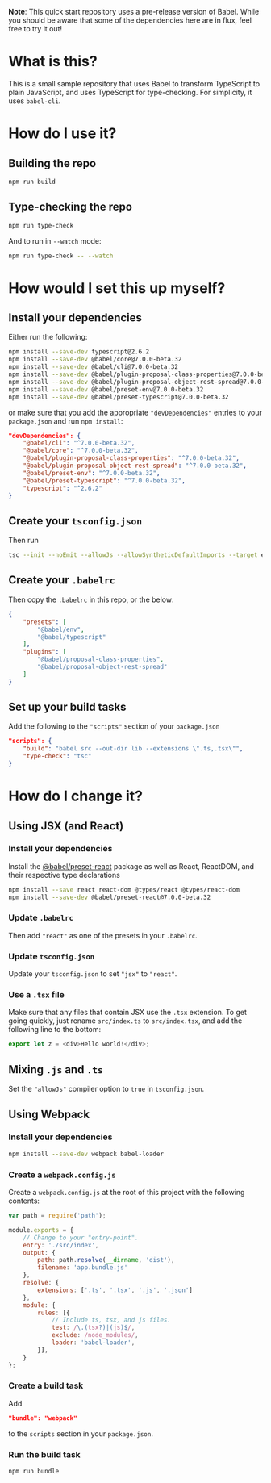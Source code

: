**Note**: This quick start repository uses a pre-release version of Babel. While you should be aware that some of the dependencies here are in flux, feel free to try it out!

# What is this?

This is a small sample repository that uses Babel to transform TypeScript to plain JavaScript, and uses TypeScript for type-checking.
For simplicity, it uses `babel-cli`.

# How do I use it?

## Building the repo

```sh
npm run build
```

## Type-checking the repo

```sh
npm run type-check
```

And to run in `--watch` mode:

```sh
npm run type-check -- --watch
```

# How would I set this up myself?

## Install your dependencies

Either run the following:

```sh
npm install --save-dev typescript@2.6.2
npm install --save-dev @babel/core@7.0.0-beta.32
npm install --save-dev @babel/cli@7.0.0-beta.32
npm install --save-dev @babel/plugin-proposal-class-properties@7.0.0-beta.32
npm install --save-dev @babel/plugin-proposal-object-rest-spread@7.0.0-beta.32
npm install --save-dev @babel/preset-env@7.0.0-beta.32
npm install --save-dev @babel/preset-typescript@7.0.0-beta.32
```

or make sure that you add the appropriate `"devDependencies"` entries to your `package.json` and run `npm install`:

```json
"devDependencies": {
    "@babel/cli": "^7.0.0-beta.32",
    "@babel/core": "^7.0.0-beta.32",
    "@babel/plugin-proposal-class-properties": "^7.0.0-beta.32",
    "@babel/plugin-proposal-object-rest-spread": "^7.0.0-beta.32",
    "@babel/preset-env": "^7.0.0-beta.32",
    "@babel/preset-typescript": "^7.0.0-beta.32",
    "typescript": "^2.6.2"
}
```

## Create your `tsconfig.json`

Then run

```sh
tsc --init --noEmit --allowJs --allowSyntheticDefaultImports --target esnext
```

## Create your `.babelrc`

Then copy the `.babelrc` in this repo, or the below:

```json
{
    "presets": [
        "@babel/env",
        "@babel/typescript"
    ],
    "plugins": [
        "@babel/proposal-class-properties",
        "@babel/proposal-object-rest-spread"
    ]
}
```

## Set up your build tasks

Add the following to the `"scripts"` section of your `package.json`

```json
"scripts": {
    "build": "babel src --out-dir lib --extensions \".ts,.tsx\"",
    "type-check": "tsc"
}
```

# How do I change it?

## Using JSX (and React)

### Install your dependencies

Install the [@babel/preset-react](https://www.npmjs.com/package/@babel/preset-react) package as well as React, ReactDOM, and their respective type declarations

```sh
npm install --save react react-dom @types/react @types/react-dom
npm install --save-dev @babel/preset-react@7.0.0-beta.32
```

### Update `.babelrc`

Then add `"react"` as one of the presets in your `.babelrc`.

### Update `tsconfig.json`

Update your `tsconfig.json` to set `"jsx"` to `"react"`.

### Use a `.tsx` file

Make sure that any files that contain JSX use the `.tsx` extension.
To get going quickly, just rename `src/index.ts` to `src/index.tsx`, and add the following line to the bottom:

```ts
export let z = <div>Hello world!</div>;
```

## Mixing `.js` and `.ts`

Set the `"allowJs"` compiler option to `true` in `tsconfig.json`.

## Using Webpack

### Install your dependencies

```sh
npm install --save-dev webpack babel-loader
```

### Create a `webpack.config.js`

Create a `webpack.config.js` at the root of this project with the following contents:

```js
var path = require('path');

module.exports = {
    // Change to your "entry-point".
    entry: './src/index',
    output: {
        path: path.resolve(__dirname, 'dist'),
        filename: 'app.bundle.js'
    },
    resolve: {
        extensions: ['.ts', '.tsx', '.js', '.json']
    },
    module: {
        rules: [{
            // Include ts, tsx, and js files.
            test: /\.(tsx?)|(js)$/,
            exclude: /node_modules/,
            loader: 'babel-loader',
        }],
    }
};
```

### Create a build task

Add

```json
"bundle": "webpack"
```

to the `scripts` section in your `package.json`.

### Run the build task

```
npm run bundle
```
